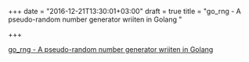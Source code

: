 +++
date = "2016-12-21T13:30:01+03:00"
draft = true
title = "go_rng - A pseudo-random number generator wriiten in Golang "

+++

<p><a href="https://t.co/WO7NMOz96A">go_rng - A pseudo-random number generator wriiten in Golang </a></p>
